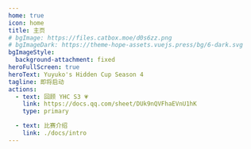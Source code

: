 ```yaml
---
home: true
icon: home
title: 主页
# bgImage: https://files.catbox.moe/d0s6zz.png
# bgImageDark: https://theme-hope-assets.vuejs.press/bg/6-dark.svg
bgImageStyle:
  background-attachment: fixed
heroFullScreen: true
heroText: Yuyuko's Hidden Cup Season 4
tagline: 即将启动
actions:
  - text: 回顾 YHC S3 💗
    link: https://docs.qq.com/sheet/DUk9nQVFhaEVnU1hK
    type: primary

  - text: 比赛介绍
    link: ./docs/intro
---
```

<countDown />
<script setup lang="ts">
import countDown from "@countDown";
</script>
